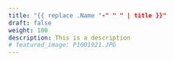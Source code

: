 ```yaml
---
title: "{{ replace .Name "-" " " | title }}"
draft: false
weight: 100
description: This is a description
# featured_image: P1001921.JPG
---
```


